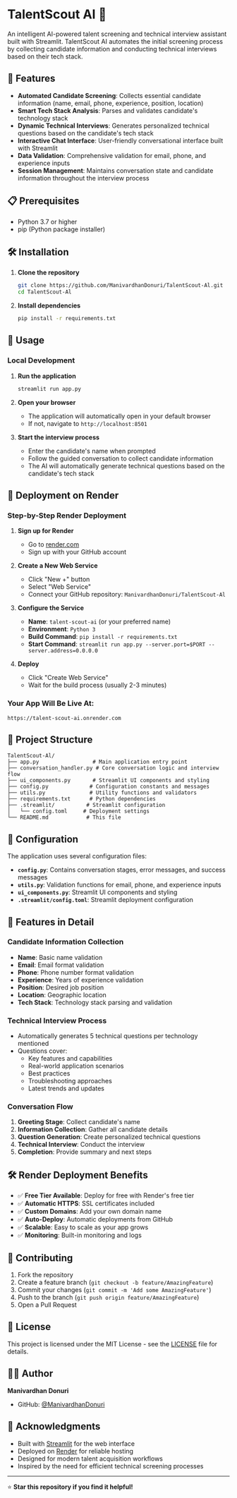 # TalentScout AI 🤖

An intelligent AI-powered talent screening and technical interview assistant built with Streamlit. TalentScout AI automates the initial screening process by collecting candidate information and conducting technical interviews based on their tech stack.

## 🚀 Features

- **Automated Candidate Screening**: Collects essential candidate information (name, email, phone, experience, position, location)
- **Smart Tech Stack Analysis**: Parses and validates candidate's technology stack
- **Dynamic Technical Interviews**: Generates personalized technical questions based on the candidate's tech stack
- **Interactive Chat Interface**: User-friendly conversational interface built with Streamlit
- **Data Validation**: Comprehensive validation for email, phone, and experience inputs
- **Session Management**: Maintains conversation state and candidate information throughout the interview process

## 📋 Prerequisites

- Python 3.7 or higher
- pip (Python package installer)

## 🛠️ Installation

1. **Clone the repository**
   ```bash
   git clone https://github.com/ManivardhanDonuri/TalentScout-Al.git
   cd TalentScout-Al
   ```

2. **Install dependencies**
   ```bash
   pip install -r requirements.txt
   ```

## 🎯 Usage

### Local Development

1. **Run the application**
   ```bash
   streamlit run app.py
   ```

2. **Open your browser**
   - The application will automatically open in your default browser
   - If not, navigate to `http://localhost:8501`

3. **Start the interview process**
   - Enter the candidate's name when prompted
   - Follow the guided conversation to collect candidate information
   - The AI will automatically generate technical questions based on the candidate's tech stack

## 🚀 Deployment on Render

### Step-by-Step Render Deployment

1. **Sign up for Render**
   - Go to [render.com](https://render.com)
   - Sign up with your GitHub account

2. **Create a New Web Service**
   - Click "New +" button
   - Select "Web Service"
   - Connect your GitHub repository: `ManivardhanDonuri/TalentScout-Al`

3. **Configure the Service**
   - **Name**: `talent-scout-ai` (or your preferred name)
   - **Environment**: `Python 3`
   - **Build Command**: `pip install -r requirements.txt`
   - **Start Command**: `streamlit run app.py --server.port=$PORT --server.address=0.0.0.0`

4. **Deploy**
   - Click "Create Web Service"
   - Wait for the build process (usually 2-3 minutes)

### Your App Will Be Live At:
`https://talent-scout-ai.onrender.com`

## 📁 Project Structure

```
TalentScout-Al/
├── app.py                 # Main application entry point
├── conversation_handler.py # Core conversation logic and interview flow
├── ui_components.py       # Streamlit UI components and styling
├── config.py             # Configuration constants and messages
├── utils.py              # Utility functions and validators
├── requirements.txt      # Python dependencies
├── .streamlit/          # Streamlit configuration
│   └── config.toml     # Deployment settings
└── README.md            # This file
```

## 🔧 Configuration

The application uses several configuration files:

- **`config.py`**: Contains conversation stages, error messages, and success messages
- **`utils.py`**: Validation functions for email, phone, and experience inputs
- **`ui_components.py`**: Streamlit UI components and styling
- **`.streamlit/config.toml`**: Streamlit deployment configuration

## 🎨 Features in Detail

### Candidate Information Collection
- **Name**: Basic name validation
- **Email**: Email format validation
- **Phone**: Phone number format validation
- **Experience**: Years of experience validation
- **Position**: Desired job position
- **Location**: Geographic location
- **Tech Stack**: Technology stack parsing and validation

### Technical Interview Process
- Automatically generates 5 technical questions per technology mentioned
- Questions cover:
  - Key features and capabilities
  - Real-world application scenarios
  - Best practices
  - Troubleshooting approaches
  - Latest trends and updates

### Conversation Flow
1. **Greeting Stage**: Collect candidate's name
2. **Information Collection**: Gather all candidate details
3. **Question Generation**: Create personalized technical questions
4. **Technical Interview**: Conduct the interview
5. **Completion**: Provide summary and next steps

## 🛠️ Render Deployment Benefits

- ✅ **Free Tier Available**: Deploy for free with Render's free tier
- ✅ **Automatic HTTPS**: SSL certificates included
- ✅ **Custom Domains**: Add your own domain name
- ✅ **Auto-Deploy**: Automatic deployments from GitHub
- ✅ **Scalable**: Easy to scale as your app grows
- ✅ **Monitoring**: Built-in monitoring and logs

## 🤝 Contributing

1. Fork the repository
2. Create a feature branch (`git checkout -b feature/AmazingFeature`)
3. Commit your changes (`git commit -m 'Add some AmazingFeature'`)
4. Push to the branch (`git push origin feature/AmazingFeature`)
5. Open a Pull Request

## 📝 License

This project is licensed under the MIT License - see the [LICENSE](LICENSE) file for details.

## 👨‍💻 Author

**Manivardhan Donuri**
- GitHub: [@ManivardhanDonuri](https://github.com/ManivardhanDonuri)

## 🙏 Acknowledgments

- Built with [Streamlit](https://streamlit.io/) for the web interface
- Deployed on [Render](https://render.com) for reliable hosting
- Designed for modern talent acquisition workflows
- Inspired by the need for efficient technical screening processes

---

⭐ **Star this repository if you find it helpful!** 
